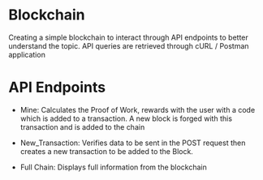 # Blockchain
Creating a simple blockchain to interact through API endpoints to better understand the topic. API queries are retrieved through cURL / Postman application

# API Endpoints
  - Mine: Calculates the Proof of Work, rewards with the user with a code which is added to a transaction. A new block is forged with this transaction and is added to the chain
  
  - New_Transaction: Verifies data to be sent in the POST request then creates a new transaction to be added to the Block.
  
  - Full Chain: Displays full information from the blockchain 

